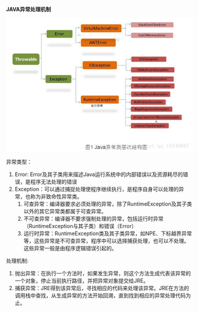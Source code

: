 **JAVA异常处理机制**

![](/assets/error1import.png)

异常类型：

1. Error: Error及其子类用来描述Java运行系统中的内部错误以及资源耗尽的错误，是程序无法处理的错误
2. Exception：可以通过捕捉处理使程序继续执行，是程序自身可以处理的异常，也称为非致命性异常类。
   1. 可查异常：编译器要求必须处理的异常，除了RuntimeException及其子类以外的其它异常类都属于可查异常。
   2. 不可查异常：编译器不要求强制处理的异常，包括运行时异常（RuntimeException与其子类）和错误（Error）
   3. 运行时异常：RuntimeException类及其子类异常，如NPE、下标越界异常等，这些异常是不可查异常，程序中可以选择捕获处理，也可以不处理。这些异常一般是由程序逻辑错误引起的。

处理机制:

1. 抛出异常：在执行一个方法时，如果发生异常，则这个方法生成代表该异常的一个对象，停止当前执行路径，并把异常对象提交给JRE。
2. 捕获异常：JRE得到该异常后，寻找相应的代码来处理该异常。JRE在方法的调用栈中查找，从生成异常的方法开始回溯，直到找到相应的异常处理代码为止。



